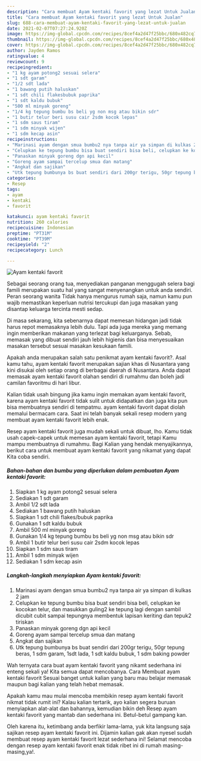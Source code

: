 ```yaml
---
description: "Cara membuat Ayam kentaki favorit yang lezat Untuk Jualan"
title: "Cara membuat Ayam kentaki favorit yang lezat Untuk Jualan"
slug: 688-cara-membuat-ayam-kentaki-favorit-yang-lezat-untuk-jualan
date: 2021-02-07T07:27:24.920Z
image: https://img-global.cpcdn.com/recipes/8cef4a2d47f25bbc/680x482cq70/ayam-kentaki-favorit-foto-resep-utama.jpg
thumbnail: https://img-global.cpcdn.com/recipes/8cef4a2d47f25bbc/680x482cq70/ayam-kentaki-favorit-foto-resep-utama.jpg
cover: https://img-global.cpcdn.com/recipes/8cef4a2d47f25bbc/680x482cq70/ayam-kentaki-favorit-foto-resep-utama.jpg
author: Jayden Ramos
ratingvalue: 4
reviewcount: 9
recipeingredient:
- "1 kg ayam potong2 sesuai selera"
- "1 sdt garam"
- "1/2 sdt lada"
- "1 bawang putih haluskan"
- "1 sdt chili flakesbubuk paprika"
- "1 sdt kaldu bubuk"
- "500 ml minyak goreng"
- "1/4 kg tepung bumbu bs beli yg non msg atau bikin sdr"
- "1 butir telur beri susu cair 2sdm kocok lepas"
- "1 sdm saus tiram"
- "1 sdm minyak wijen"
- "1 sdm kecap asin"
recipeinstructions:
- "Marinasi ayam dengan smua bumbu2 nya tanpa air ya simpan di kulkas 2 jam"
- "Celupkan ke tepung bumbu bisa buat sendiri bisa beli, celupkan ke kocokan telur, dan masukkan guling2 ke tepung lagi dengan sambil dicubit cubit sampai tepungnya membentuk lapisan keriting dan tepuk2 tiriskan"
- "Panaskan minyak goreng dgn api kecil"
- "Goreng ayam sampai tercelup smua dan matang"
- "Angkat dan sajikan"
- "Utk tepung bumbunya bs buat sendiri dari 200gr terigu, 50gr tepung beras, 1 sdm garam, 1sdt lada, 1 sdt kaldu bubuk, 1 sdm baking powder"
categories:
- Resep
tags:
- ayam
- kentaki
- favorit

katakunci: ayam kentaki favorit 
nutrition: 260 calories
recipecuisine: Indonesian
preptime: "PT31M"
cooktime: "PT39M"
recipeyield: "2"
recipecategory: Lunch

---
```



![Ayam kentaki favorit](https://img-global.cpcdn.com/recipes/8cef4a2d47f25bbc/680x482cq70/ayam-kentaki-favorit-foto-resep-utama.jpg)

Sebagai seorang orang tua, menyediakan panganan menggugah selera bagi famili merupakan suatu hal yang sangat menyenangkan untuk anda sendiri. Peran seorang  wanita Tidak hanya mengurus rumah saja, namun kamu pun wajib memastikan keperluan nutrisi tercukupi dan juga masakan yang disantap keluarga tercinta mesti sedap.

Di masa  sekarang, kita sebenarnya dapat memesan hidangan jadi tidak harus repot memasaknya lebih dulu. Tapi ada juga mereka yang memang ingin memberikan makanan yang terlezat bagi keluarganya. Sebab, memasak yang dibuat sendiri jauh lebih higienis dan bisa menyesuaikan masakan tersebut sesuai masakan kesukaan famili. 



Apakah anda merupakan salah satu penikmat ayam kentaki favorit?. Asal kamu tahu, ayam kentaki favorit merupakan sajian khas di Nusantara yang kini disukai oleh setiap orang di berbagai daerah di Nusantara. Anda dapat memasak ayam kentaki favorit olahan sendiri di rumahmu dan boleh jadi camilan favoritmu di hari libur.

Kalian tidak usah bingung jika kamu ingin memakan ayam kentaki favorit, karena ayam kentaki favorit tidak sulit untuk didapatkan dan juga kita pun bisa membuatnya sendiri di tempatmu. ayam kentaki favorit dapat diolah memalui bermacam cara. Saat ini telah banyak sekali resep modern yang membuat ayam kentaki favorit lebih enak.

Resep ayam kentaki favorit juga mudah sekali untuk dibuat, lho. Kamu tidak usah capek-capek untuk memesan ayam kentaki favorit, tetapi Kamu mampu membuatnya di rumahmu. Bagi Kalian yang hendak menyajikannya, berikut cara untuk membuat ayam kentaki favorit yang nikamat yang dapat Kita coba sendiri.

<!--inarticleads1-->

##### Bahan-bahan dan bumbu yang diperlukan dalam pembuatan Ayam kentaki favorit:

1. Siapkan 1 kg ayam potong2 sesuai selera
1. Sediakan 1 sdt garam
1. Ambil 1/2 sdt lada
1. Sediakan 1 bawang putih haluskan
1. Siapkan 1 sdt chili flakes/bubuk paprika
1. Gunakan 1 sdt kaldu bubuk
1. Ambil 500 ml minyak goreng
1. Gunakan 1/4 kg tepung bumbu bs beli yg non msg atau bikin sdr
1. Ambil 1 butir telur beri susu cair 2sdm kocok lepas
1. Siapkan 1 sdm saus tiram
1. Ambil 1 sdm minyak wijen
1. Sediakan 1 sdm kecap asin




<!--inarticleads2-->

##### Langkah-langkah menyiapkan Ayam kentaki favorit:

1. Marinasi ayam dengan smua bumbu2 nya tanpa air ya simpan di kulkas 2 jam
1. Celupkan ke tepung bumbu bisa buat sendiri bisa beli, celupkan ke kocokan telur, dan masukkan guling2 ke tepung lagi dengan sambil dicubit cubit sampai tepungnya membentuk lapisan keriting dan tepuk2 tiriskan
1. Panaskan minyak goreng dgn api kecil
1. Goreng ayam sampai tercelup smua dan matang
1. Angkat dan sajikan
1. Utk tepung bumbunya bs buat sendiri dari 200gr terigu, 50gr tepung beras, 1 sdm garam, 1sdt lada, 1 sdt kaldu bubuk, 1 sdm baking powder




Wah ternyata cara buat ayam kentaki favorit yang nikamt sederhana ini enteng sekali ya! Kita semua dapat mencobanya. Cara Membuat ayam kentaki favorit Sesuai banget untuk kalian yang baru mau belajar memasak maupun bagi kalian yang telah hebat memasak.

Apakah kamu mau mulai mencoba membikin resep ayam kentaki favorit nikmat tidak rumit ini? Kalau kalian tertarik, ayo kalian segera buruan menyiapkan alat-alat dan bahannya, kemudian bikin deh Resep ayam kentaki favorit yang mantab dan sederhana ini. Betul-betul gampang kan. 

Oleh karena itu, ketimbang anda berfikir lama-lama, yuk kita langsung saja sajikan resep ayam kentaki favorit ini. Dijamin kalian gak akan nyesel sudah membuat resep ayam kentaki favorit lezat sederhana ini! Selamat mencoba dengan resep ayam kentaki favorit enak tidak ribet ini di rumah masing-masing,ya!.

